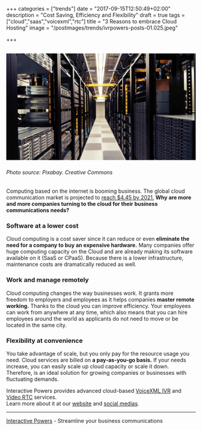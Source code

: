 +++
categories = ["trends"]
date = "2017-09-15T12:50:49+02:00"
description = "Cost Saving, Efficiency and Flexibility"
draft = true
tags = ["cloud","saas","voicexml","rtc"]
title = "3 Reasons to embrace Cloud Hosting"
image = "/postimages/trends/ivrpowers-posts-01.025.jpeg"

+++

![cloud graphic](/postimages/trends/ivrpowers-posts-01.025.jpeg)
-----------
###### Photo source: Pixabay. Creative Commons 
 
Computing based on the internet is booming business. The global cloud communication market is projected to [reach $4.45 by 2021.](http://www.marketsandmarkets.com/Market-Reports/cloud-communication-platform-market-227618526.html) **Why are more and more companies turning to the cloud for their business communications needs?**
 
 
### Software at a lower cost
 
Cloud computing is a cost saver since it can reduce or even **eliminate the need for a company to buy an expensive hardware.** Many companies offer huge computing capacity on the Cloud and are already making its software available on it (SaaS or CPaaS). Because there is a lower infrastructure, maintenance costs are dramatically reduced as well.
 
 
### Work and manage remotely
 
Cloud computing changes the way businesses work. It grants more freedom to employers and employees as it helps companies **master remote working.** Thanks to the cloud you can improve efficiency. Your employees can work from anywhere at any time, which also means that you can hire employees around the world as applicants do not need to move or be located in the same city.
 
 
### Flexibility at convenience
 
You take advantage of scale, but you only pay for the resource usage you need. Cloud services are billed on **a pay-as-you-go basis.** If your needs increase, you can easily scale up cloud capacity or scale it down. Therefore, is an ideal solution for growing companies or businesses with fluctuating demands.
 
Interactive Powers provides advanced cloud-based [VoiceXML IVR](http://blog.ivrpowers.com/post/products/voicexml-ivr/) and [Video RTC](http://blog.ivrpowers.com/post/products/video-rtc/) services.  
Learn more about it at our [website](http://www.ivrpowers.com/cloud-hosting/) and [social medias](http://www.ivrpowers.com/about-us/).
 
---
[Interactive Powers](http://www.ivrpowers.com/) - Streamline your business communications


 
 
 
